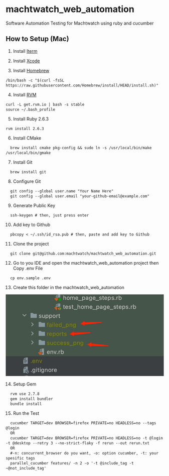 # machtwatch_web_automation
Software Automation Testing for Machtwatch using ruby and cucumber

## How to Setup (Mac)

1. Install [Iterm](https://iterm2.com/downloads.html)


2. Install [Xcode](https://apps.apple.com/us/app/xcode/id497799835?mt=12)


3. Install [Homebrew](https://brew.sh/)

  ```
  /bin/bash -c "$(curl -fsSL https://raw.githubusercontent.com/Homebrew/install/HEAD/install.sh)"
  ```

4. Install [RVM](https://rvm.io/)

  ```
  curl -L get.rvm.io | bash -s stable
  source ~/.bash_profile
  ```

5. Install Ruby 2.6.3

  ```
  rvm install 2.6.3
  ```

6. Install CMake

  ```
    brew install cmake pkg-config && sudo ln -s /usr/local/bin/make /usr/local/bin/gmake
  ```

7. Install Git

  ```
    brew install git
  ```

8. Configure Git

  ```
    git config --global user.name "Your Name Here"
    git config --global user.email "your-github-email@example.com"
  ```

9. Generate Public Key

  ```
    ssh-keygen # then, just press enter
  ```

10. Add key to Github

  ```
    pbcopy < ~/.ssh/id_rsa.pub # then, paste and add key to Github
  ```

11. Clone the project

  ```
    git clone git@github.com:machtwatch/machtwatch_web_automation.git
  ```

12. Go to you IDE and open the machtwatch_web_automation project then Copy .env File

  ```
    cp env.sample .env
  ```

13. Create this folder in the machtwatch_web_automation

![img.png](img_support_folder.png)

14. Setup Gem

  ```
    rvm use 2.7.8
    gem install bundler
    bundle install
  ```

15. Run the Test

  ```
    cucumber TARGET=dev BROWSER=firefox PRIVATE=no HEADLESS=no --tags @login
    OR
    cucumber TARGET=dev BROWSER=firefox PRIVATE=no HEADLESS=no -t @login -t @desktop --retry 3 --no-strict-flaky -f rerun --out rerun.txt
    OR
    #-n: concurrent_browser do you want, -o: option cucumber, -t: your spesific tags
    parallel_cucumber features/ -n 2 -o '-t @include_tag -t ~@not_include_tag' 
  ```
